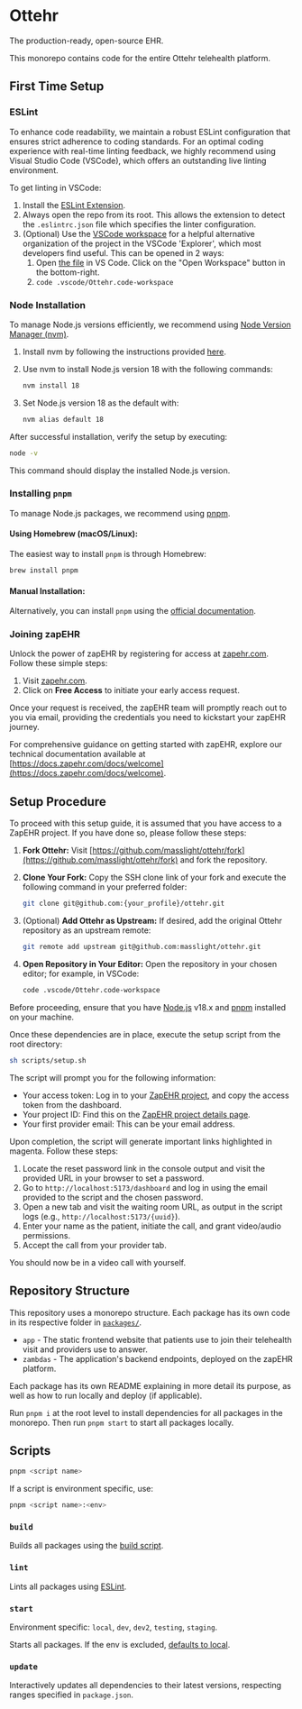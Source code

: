 # Ottehr

The production-ready, open-source EHR.

This monorepo contains code for the entire Ottehr telehealth platform.

## First Time Setup

### ESLint

To enhance code readability, we maintain a robust ESLint configuration that ensures strict adherence to coding standards. For an optimal coding experience with real-time linting feedback, we highly recommend using Visual Studio Code (VSCode), which offers an outstanding live linting environment.

To get linting in VSCode:

1. Install the [ESLint Extension](https://marketplace.visualstudio.com/items?itemName=dbaeumer.vscode-eslint).
2. Always open the repo from its root. This allows the extension to detect the `.eslintrc.json` file which specifies the linter configuration.
3. (Optional) Use the [VSCode workspace](./.vscode/Ottehr.code-workspace) for a helpful alternative organization of the project in the VSCode 'Explorer', which most developers find useful. This can be opened in 2 ways:
   1. Open [the file](./.vscode/Ottehr.code-workspace) in VS Code. Click on the "Open Workspace" button in the bottom-right.
   2. `code .vscode/Ottehr.code-workspace`

### Node Installation

To manage Node.js versions efficiently, we recommend using [Node Version Manager (nvm)](https://github.com/nvm-sh/nvm#installing-and-updating).

1. Install nvm by following the instructions provided [here](https://github.com/nvm-sh/nvm#installing-and-updating).

2. Use nvm to install Node.js version 18 with the following commands:

    ```bash
    nvm install 18
    ```

3. Set Node.js version 18 as the default with:

    ```bash
    nvm alias default 18
    ```

After successful installation, verify the setup by executing:

```bash
node -v
```

This command should display the installed Node.js version.

### Installing `pnpm`

To manage Node.js packages, we recommend using [pnpm](https://pnpm.io/).

#### Using Homebrew (macOS/Linux):

The easiest way to install `pnpm` is through Homebrew:

```bash
brew install pnpm
```

#### Manual Installation:

Alternatively, you can install `pnpm` using the [official documentation](https://pnpm.io/installation).

### Joining zapEHR

Unlock the power of zapEHR by registering for access at [zapehr.com](https://zapehr.com). Follow these simple steps:

1. Visit [zapehr.com](https://zapehr.com).
2. Click on **Free Access** to initiate your early access request.

Once your request is received, the zapEHR team will promptly reach out to you via email, providing the credentials you need to kickstart your zapEHR journey.

For comprehensive guidance on getting started with zapEHR, explore our technical documentation available at [https://docs.zapehr.com/docs/welcome](https://docs.zapehr.com/docs/welcome).

## Setup Procedure

To proceed with this setup guide, it is assumed that you have access to a ZapEHR project. If you have done so, please follow these steps:

1. **Fork Ottehr:**
   Visit [https://github.com/masslight/ottehr/fork](https://github.com/masslight/ottehr/fork) and fork the repository.

2. **Clone Your Fork:**
   Copy the SSH clone link of your fork and execute the following command in your preferred folder:
   ```bash
   git clone git@github.com:{your_profile}/ottehr.git
   ```

3. (Optional) **Add Ottehr as Upstream:**
   If desired, add the original Ottehr repository as an upstream remote:
   ```bash
   git remote add upstream git@github.com:masslight/ottehr.git
   ```

4. **Open Repository in Your Editor:**
   Open the repository in your chosen editor; for example, in VSCode:
   ```bash
   code .vscode/Ottehr.code-workspace
   ```

Before proceeding, ensure that you have [Node.js](#node) v18.x and [pnpm](#installing-pnpm) installed on your machine.

Once these dependencies are in place, execute the setup script from the root directory:

```bash
sh scripts/setup.sh
```

The script will prompt you for the following information:

- Your access token: Log in to your [ZapEHR project](https://console.zapehr.com), and copy the access token from the dashboard.
- Your project ID: Find this on the [ZapEHR project details page](https://console.zapehr.com/project).
- Your first provider email: This can be your email address.

Upon completion, the script will generate important links highlighted in magenta. Follow these steps:

1. Locate the reset password link in the console output and visit the provided URL in your browser to set a password.
2. Go to `http://localhost:5173/dashboard` and log in using the email provided to the script and the chosen password.
3. Open a new tab and visit the waiting room URL, as output in the script logs (e.g., `http://localhost:5173/{uuid}`).
4. Enter your name as the patient, initiate the call, and grant video/audio permissions.
5. Accept the call from your provider tab.

You should now be in a video call with yourself.

## Repository Structure

This repository uses a monorepo structure. Each package has its own code in its respective folder in [`packages/`](./packages/).

- `app` - The static frontend website that patients use to join their telehealth visit and providers use to answer.
- `zambdas` - The application's backend endpoints, deployed on the zapEHR platform.

Each package has its own README explaining in more detail its purpose, as well as how to run locally and deploy (if applicable).

Run `pnpm i` at the root level to install dependencies for all packages in the monorepo. Then run `pnpm start` to start all packages locally.

## Scripts

```sh
pnpm <script name>
```

If a script is environment specific, use:

```sh
pnpm <script name>:<env>
```

### `build`

Builds all packages using the [build script](./scripts/build.sh).

### `lint`

Lints all packages using [ESLint](https://eslint.org/).

### `start`

Environment specific: `local`, `dev`, `dev2`, `testing`, `staging`.

Starts all packages. If the env is excluded, [defaults to local](#getting-started).

### `update`

Interactively updates all dependencies to their latest versions, respecting ranges specified in `package.json`.
